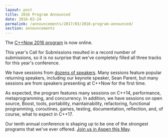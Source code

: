 ```yaml
---
layout: post
title: 2016 Program Announced
date: 2016-03-24
permalink: /announcements/2017/03/2016-program-announced/
section: announcements
---
```


The [C++Now 2016 program](/history/2016/schedule/) is now online.

<!--break-->

This year's Call for Submissions resulted in a record number of submissions, so it is no surprise that we've completely filled all three tracks for this year's conference.

We have sessions from [dozens of speakers](https://cppnow2016.sched.com/directory/speakers). Many sessions feature popular returning speakers, including our keynote speaker, Sean Parent, but many sessions are from speakers presenting at C++Now for the first time.

As expected, the program features many sessions on C++14, performance, metaprogramming, and concurrency. In addition, we have sessions on open source, Boost, tools, portability, maintainability, refactoring, functional programming, coroutines, games, testing, documentation, reflection, and, of course, what to expect in C++17.

Our tenth annual conference is shaping up to be one of the strongest programs that we've ever offered. [Join us in Aspen this May](https://cppnow2016.eventbrite.com).
